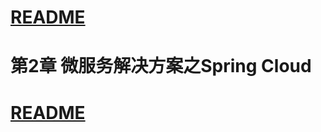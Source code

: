 
# [README](../README.md "回到 README")

# 第2章 微服务解决方案之Spring Cloud









# [README](../README.md "回到 README")